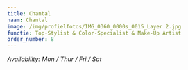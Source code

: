 ```yaml
---
title: Chantal
naam: Chantal
image: /img/profielfotos/IMG_0360_0000s_0015_Layer 2.jpg
functie: Top-Stylist & Color-Specialist & Make-Up Artist
order_number: 8
---
```


*Availability: Mon / Thur / Fri / Sat*